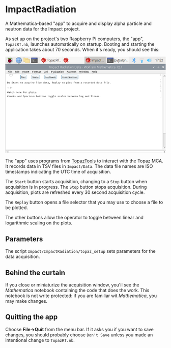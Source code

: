 # ImpactRadiation
A Mathematica-based "app" to acquire and display alpha particle and neutron data for the Impact project.

As set up on the project's two Raspberry Pi computers, the "app", `TopazRT.nb`, launches automatically on startup. Booting and starting the application takes about 70 seconds. When it's ready, you should see this:

![](images/InitialScreen.png)

The "app" uses programs from [TopazTools](https://github.com/noqsi/TopazTools) to interact with the Topaz MCA. It records data in TSV files in `Impact/Data`. The data file names are ISO timestamps indicating the UTC time of acquisition.

The `Start` button starts acquisition, changing to a `Stop` button when acquisition is in progress. The `Stop` button stops acquisition. During acquisition, plots are refreshed every 30 second acquisition cycle.

The `Replay` button opens a file selector that you may use to choose a file to be plotted.

The other buttons allow the operator to toggle between linear and logarithmic scaling on the plots.

## Parameters
The script `Impact/ImpactRadiation/topaz_setup` sets parameters for the data acquisition.

## Behind the curtain
If you close or miniaturize the acquisition window, you'll see the *Mathematica* notebook containing the code that does the work. This notebook is not write protected: if you are familiar wit *Mathematica*, you may make changes.
## Quitting the app
Choose **File->Quit** from the menu bar. If it asks you if you want to save changes, you should probably choose `Don't Save` unless you made an intentional change to `TopazRT.nb`.
